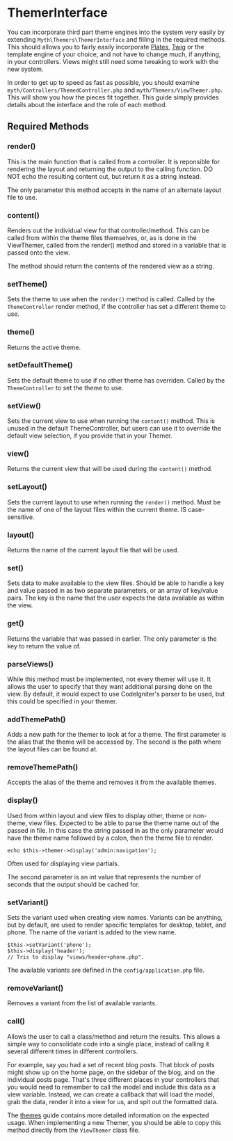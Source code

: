 # ThemerInterface

You can incorporate third part theme engines into the system very easily by extending `Myth\Themers\ThemerInterface` and filling in the required methods. This should allows you to fairly easily incorporate [Plates](http://platesphp.com/), [Twig](http://twig.sensiolabs.org/) or the template engine of your choice, and not have to change much, if anything, in your controllers. Views might still need some tweaking to work with the new system. 

In order to get up to speed as fast as possible, you should examine `myth/Controllers/ThemedController.php` and `myth/Themers/ViewThemer.php`. This will show you how the pieces fit together. This guide simply provides details about the interface and the role of each method.

## Required Methods

### render()
This is the main function that is called from a controller. It is reponsible for rendering the layout and returning the output to the calling function. DO NOT echo the resulting content out, but return it as a string instead.

The only parameter this method accepts in the name of an alternate layout file to use.

### content()
Renders out the individual view for that controller/method. This can be called from within the theme files themselves, or, as is done in the ViewThemer, called from the render() method and stored in a variable that is passed onto the view. 

The method should return the contents of the rendered view as a string.

### setTheme()
Sets the theme to use when the `render()` method is called. Called by the `ThemeController` render method, if the controller has set a different theme to use.

### theme()
Returns the active theme.

### setDefaultTheme()
Sets the default theme to use if no other theme has overriden. Called by the `ThemeController` to set the theme to use. 

### setView()
Sets the current view to use when running the `content()` method. This is unused in the default ThemeController, but users can use it to override the default view selection, if you provide that in your Themer.

### view()
Returns the current view that will be used during the `content()` method.

### setLayout()
Sets the current layout to use when running the `render()` method. Must be the name of one of the layout files within the current theme. IS case-sensitive.

### layout()
Returns the name of the current layout file that will be used.

### set()
Sets data to make available to the view files. Should be able to handle a key and value passed in as two separate parameters, or an array of key/value pairs. The key is the name that the user expects the data available as within the view. 

### get()
Returns the variable that was passed in earlier. The only parameter is the key to return the value of.

### parseViews()
While this method must be implemented, not every themer will use it. It allows the user to specify that they want additional parsing done on the view. By default, it would expect to use CodeIgniter's parser to be used, but this could be specified in your themer.

### addThemePath()
Adds a new path for the themer to look at for a theme. The first parameter is the alias that the theme will be accessed by. The second is the path where the layout files can be found at.

### removeThemePath()
Accepts the alias of the theme and removes it from the available themes.

### display()
Used from within layout and view files to display other, theme or non-theme, view files. Expected to be able to parse the theme name out of the passed in file. In this case the string passed in as the only parameter would have the theme name followed by a colon, then the theme file to render. 

	echo $this->themer->display('admin:navigation');

Often used for displaying view partials. 

The second parameter is an int value that represents the number of seconds that the output should be cached for.

### setVariant()
Sets the variant used when creating view names. Variants can be anything, but by default, are used to render specific templates for desktop, tablet, and phone. The name of the variant is added to the view name.

	$this->setVariant('phone');
	$this->display('header');
	// Tris to display "views/header+phone.php".
	
The available variants are defined in the `config/application.php` file. 

### removeVariant()
Removes a variant from the list of available variants.

### call()
Allows the user to call a class/method and return the results. This allows a simple way to consolidate code into a single place, instead of calling it several different times in different controllers. 

For example, say you had a set of recent blog posts. That block of posts might show up on the home page, on the sidebar of the blog, and on the individual posts page. That's three different places in your controllers that you would need to remember to call the model and include this data as a view variable. Instead, we can create a callback that will load the model, grab the data, render it into a view for us, and spit out the formatted data.

The [themes](general/themes) guide contains more detailed information on the expected usage. When implementing a new Themer, you should be able to copy this method directly from the `ViewThemer` class file.